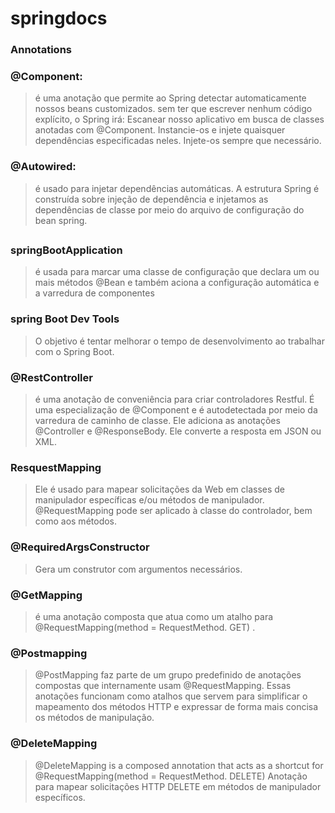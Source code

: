 #   springdocs


### Annotations

### @Component:

>   é uma anotação que permite ao Spring detectar automaticamente nossos beans customizados.
  sem ter que escrever nenhum código explícito, o Spring irá: Escanear nosso aplicativo em busca de
  classes anotadas com @Component. Instancie-os e injete quaisquer dependências especificadas neles.
  Injete-os sempre que necessário.
### @Autowired:

>   é usado para injetar dependências automáticas.
    A estrutura Spring é construída sobre injeção de dependência e injetamos 
    as dependências de classe por meio do arquivo de configuração do bean spring.
    
##

### springBootApplication 
    
>   é usada para marcar uma classe de configuração que declara um ou mais métodos
    @Bean e também aciona a configuração automática e a varredura de componentes

### spring Boot Dev Tools

>   O objetivo é tentar melhorar o tempo de desenvolvimento
    ao trabalhar com o Spring Boot.

### @RestController

>   é uma anotação de conveniência para criar controladores Restful.
É uma especialização de @Component e é autodetectada por meio da 
varredura de caminho de classe. Ele adiciona as anotações @Controller 
e @ResponseBody. Ele converte a resposta em JSON ou XML.

### ResquestMapping

>   Ele é usado para mapear solicitações da Web em classes 
de manipulador específicas e/ou métodos de manipulador.
@RequestMapping pode ser aplicado à classe do controlador, 
bem como aos métodos.

### @RequiredArgsConstructor

> Gera um construtor com argumentos necessários.

### @GetMapping 

> é uma anotação composta que atua como um atalho para
@RequestMapping(method = RequestMethod. GET) .

### @Postmapping
> @PostMapping faz parte de um grupo predefinido de 
> anotações compostas que internamente usam @RequestMapping.
> Essas anotações funcionam como atalhos que servem para simplificar o mapeamento dos métodos HTTP e expressar de forma
> mais concisa os métodos de manipulação. 

### @DeleteMapping 
> @DeleteMapping is a composed annotation that acts as a 
> shortcut for @RequestMapping(method = RequestMethod. DELETE)
> Anotação para mapear solicitações HTTP DELETE em métodos 
> de manipulador específicos.
